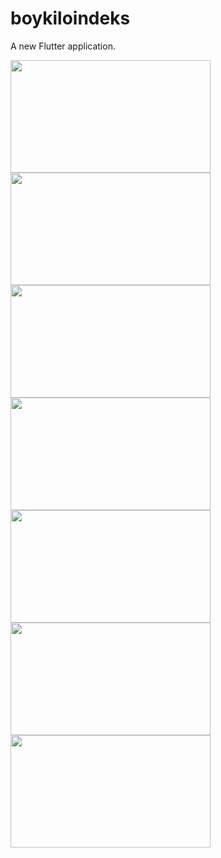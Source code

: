 # boykiloindeks

A new Flutter application.

<img src="https://github.com/Burakermis/HealthApp/blob/main/projectimages/1.PNG?raw=true" width="320" height="180">
<img src="https://github.com/Burakermis/HealthApp/blob/main/projectimages/2.PNG?raw=true" width="320" height="180">
<img src="https://github.com/Burakermis/HealthApp/blob/main/projectimages/3.PNG?raw=true" width="320" height="180">
<img src="https://github.com/Burakermis/HealthApp/blob/main/projectimages/4.PNG?raw=true" width="320" height="180">
<img src="https://github.com/Burakermis/HealthApp/blob/main/projectimages/5.PNG?raw=true" width="320" height="180">
<img src="https://github.com/Burakermis/HealthApp/blob/main/projectimages/6.PNG?raw=true" width="320" height="180">
<img src="https://github.com/Burakermis/HealthApp/blob/main/projectimages/7.PNG?raw=true" width="320" height="180">

